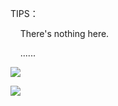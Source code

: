 

TIPS：

&nbsp;&nbsp;&nbsp;&nbsp;There's nothing here.

&nbsp;&nbsp;&nbsp;&nbsp;......


![](https://img95.699pic.com/photo/40139/5481.gif_wh300.gif)

![](https://img95.699pic.com/photo/40137/4605.gif_wh300.gif)
